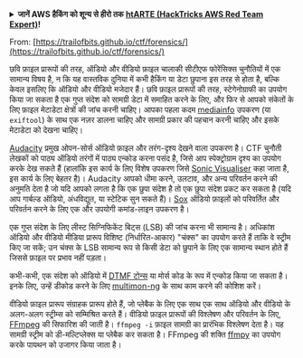<details>

<summary><strong>जानें AWS हैकिंग को शून्य से हीरो तक</strong> <a href="https://training.hacktricks.xyz/courses/arte"><strong>htARTE (HackTricks AWS Red Team Expert)</strong></a><strong>!</strong></summary>

HackTricks का समर्थन करने के अन्य तरीके:

* अगर आप चाहते हैं कि आपकी **कंपनी HackTricks में विज्ञापित हो** या **HackTricks को PDF में डाउनलोड करें** तो [**सब्सक्रिप्शन प्लान्स देखें**](https://github.com/sponsors/carlospolop)!
* [**आधिकारिक PEASS और HackTricks स्वैग**](https://peass.creator-spring.com) प्राप्त करें
* [**The PEASS Family**](https://opensea.io/collection/the-peass-family) की खोज करें, हमारा विशेष [**NFTs**](https://opensea.io/collection/the-peass-family) संग्रह
* **शामिल हों** 💬 [**डिस्कॉर्ड समूह**](https://discord.gg/hRep4RUj7f) या [**टेलीग्राम समूह**](https://t.me/peass) या हमें **ट्विटर** 🐦 पर **फॉलो** करें [**@hacktricks_live**](https://twitter.com/hacktricks_live)**.**
* **अपने हैकिंग ट्रिक्स साझा करें द्वारा PRs सबमिट करके** [**HackTricks**](https://github.com/carlospolop/hacktricks) और [**HackTricks Cloud**](https://github.com/carlospolop/hacktricks-cloud) github repos.

</details>


From: [https://trailofbits.github.io/ctf/forensics/](https://trailofbits.github.io/ctf/forensics/)

छवि फ़ाइल प्रारूपों की तरह, ऑडियो और वीडियो फ़ाइल चालाकी सीटीएफ फोरेंसिक्स चुनौतियों में एक सामान्य विषय है, न कि यह वास्तविक दुनिया में कभी हैकिंग या डेटा छुपाना इस तरह से होता है, बल्कि केवल इसलिए कि ऑडियो और वीडियो मजेदार हैं। छवि फ़ाइल प्रारूपों की तरह, स्टेगेनोग्राफी का उपयोग किया जा सकता है एक गुप्त संदेश को सामग्री डेटा में समाहित करने के लिए, और फिर से आपको संकेतों के लिए फ़ाइल मेटाडेटा क्षेत्रों की जांच करनी चाहिए। आपका पहला कदम [mediainfo](https://mediaarea.net/en/MediaInfo) उपकरण \(या `exiftool`\) के साथ एक नज़र डालना चाहिए और सामग्री प्रकार की पहचान करनी चाहिए और इसके मेटाडेटा को देखना चाहिए।

[Audacity](http://www.audacityteam.org/) प्रमुख ओपन-सोर्स ऑडियो फ़ाइल और तरंग-दृश्य देखने वाला उपकरण है। CTF चुनौती लेखकों को पाठ्य ऑडियो तरंगों में पाठ्य एन्कोड करना पसंद है, जिसे आप स्पेक्ट्रोग्राम दृश्य का उपयोग करके देख सकते हैं \(हालांकि इस कार्य के लिए विशेष उपकरण जिसे [Sonic Visualiser](http://www.sonicvisualiser.org/) कहा जाता है, इस कार्य के लिए बेहतर है\)। Audacity आपको धीमा करने, उलटाव, और अन्य परिवर्तन करने की अनुमति देता है जो यदि आपको लगता है कि एक छुपा संदेश है तो एक छुपा संदेश प्रकट कर सकता है \(यदि आप गार्बल्ड ऑडियो, अंधविद्युत, या स्टेटिक सुन सकते हैं\)। [Sox](http://sox.sourceforge.net/) ऑडियो फ़ाइलों को परिवर्तित और परिवर्तन करने के लिए एक और उपयोगी कमांड-लाइन उपकरण है।

एक गुप्त संदेश के लिए लीस्ट सिग्निफिकेंट बिट्स (LSB) की जांच करना भी सामान्य है। अधिकांश ऑडियो और वीडियो मीडिया प्रारूप विशिष्ट (निर्धारित-आकार) "चंक्स" का उपयोग करते हैं ताकि वे स्ट्रीम किए जा सकें; उन चंक्स के LSB सामान्य रूप से किसी डेटा को छुपाने के लिए एक सामान्य स्थान होते हैं जिससे फ़ाइल पर प्रभाव नहीं पड़ता।

कभी-कभी, एक संदेश को ऑडियो में [DTMF टोन्स](http://dialabc.com/sound/detect/index.html) या मोर्स कोड के रूप में एन्कोड किया जा सकता है। इनके लिए, उन्हें डीकोड करने के लिए [multimon-ng](http://tools.kali.org/wireless-attacks/multimon-ng) के साथ काम करने की कोशिश करें।

वीडियो फ़ाइल प्रारूप संग्राहक प्रारूप होते हैं, जो प्लेबैक के लिए एक साथ एक साथ ऑडियो और वीडियो के अलग-अलग स्ट्रीम्स को सम्मिश्रित करते हैं। वीडियो फ़ाइल प्रारूपों की विश्लेषण और परिवर्तन के लिए, [FFmpeg](http://ffmpeg.org/) की सिफारिश की जाती है। `ffmpeg -i` फ़ाइल सामग्री का प्रारंभिक विश्लेषण देता है। यह सामग्री स्ट्रीम को डी-मल्टिप्लेक्स या प्लेबैक कर सकता है। FFmpeg की शक्ति [ffmpy](http://ffmpy.readthedocs.io/en/latest/examples.html) का उपयोग करके पायथन को उजागर किया जाता है।

</details>
